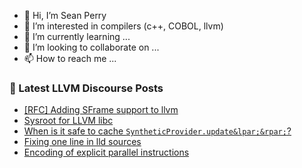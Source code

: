 - 👋 Hi, I’m Sean Perry
- 👀 I’m interested in compilers (c++, COBOL, llvm)
- 🌱 I’m currently learning ...
- 💞️ I’m looking to collaborate on ...
- 📫 How to reach me ...

<!---
s66perry/s66perry is a ✨ special ✨ repository because its `README.md` (this file) appears on your GitHub profile.
You can click the Preview link to take a look at your changes.
--->
### 📕 Latest LLVM Discourse Posts

<!-- DISCOURSE-LLVM:START -->
- [[RFC] Adding SFrame support to llvm](https://discourse.llvm.org/t/rfc-adding-sframe-support-to-llvm/86900?page=2#post_25)
- [Sysroot for LLVM libc](https://discourse.llvm.org/t/sysroot-for-llvm-libc/88630#post_3)
- [When is it safe to cache `SyntheticProvider.update&lpar;&rpar;`?](https://discourse.llvm.org/t/when-is-it-safe-to-cache-syntheticprovider-update/88608#post_5)
- [Fixing one line in lld sources](https://discourse.llvm.org/t/fixing-one-line-in-lld-sources/88635#post_1)
- [Encoding of explicit parallel instructions](https://discourse.llvm.org/t/encoding-of-explicit-parallel-instructions/88634#post_3)
<!-- DISCOURSE-LLVM:END -->

